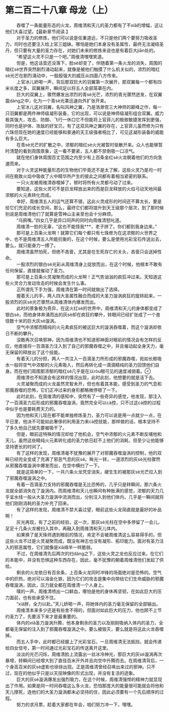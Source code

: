 <h1>第二百二十八章 母龙（上）</h1>
<div id="content">&nbsp&nbsp&nbsp&nbsp&nbsp&nbsp&nbsp&nbsp
 吞噬了一条能量形态的火龙，周维清和天儿的圣力都有了不xiǎ的增幅，这让他们大喜过望。【最新章节阅读.】
 <br/>&nbsp&nbsp&nbsp&nbsp&nbsp&nbsp&nbsp&nbsp
 对于圣力的修炼，他们可以说是任重道远，不只是他们两个要努力吸收圣力，司时也还要注入给上官三姐妹。哪怕是她们本身没有圣属性，最终无法凝结圣丹，但只要有大量的圣力存在，对她们未来的修炼来说也是有着巨大jiān处的。
 <br/>&nbsp&nbsp&nbsp&nbsp&nbsp&nbsp&nbsp&nbsp
 “希望这火灵不只是一个吧。”周维清嘿嘿笑道。
 <br/>&nbsp&nbsp&nbsp&nbsp&nbsp&nbsp&nbsp&nbsp
 但是，他这话音还没落下，脸sè却变了，伴随着第一条火龙的消失，周围的暗红sè世界突然剧烈涌动起来，就像是被他们触摸了什么机关似的，浓烈的暗红sè光芒在剧烈涌动中，一股股强大的威压从四面八方传来。
 <br/>&nbsp&nbsp&nbsp&nbsp&nbsp&nbsp&nbsp&nbsp
 上官冰儿娇喝一声，背后那双巨大的羽翼第一次展开，那双翼每一个都有四米长度之多，双翼展开，瞬间足以将五人全部笼罩在内。
 <br/>&nbsp&nbsp&nbsp&nbsp&nbsp&nbsp&nbsp&nbsp
 巨大的双翼上，骤然爆发出浓烈的青sè光芒，浓烈的青光骤然迸发，在双翼震dàng之中，化为一个青sè光罩迅速向外扩张开来。
 <br/>&nbsp&nbsp&nbsp&nbsp&nbsp&nbsp&nbsp&nbsp
 上官冰儿这对羽翼，名叫风神之翼，乃是浩渺宫三大神师的巅峰之作，每一只羽翼都是两件神师级凝形装备，它的出现，可以说是神师级凝形组合双翼。威力极其强大，攻击、防御、飞行一休口它不但能将上官菲儿的极致敏捷发挥到更强，同时也是护体、攻敌的好宝贝。有了这双风神之翼的存在，上官菲儿虽然修为只有六珠但现在她的速度已经能够和普通的天王级强者相比了，可见这凝形装备的威能有多么巨大。
 <br/>&nbsp&nbsp&nbsp&nbsp&nbsp&nbsp&nbsp&nbsp
 在青sè光芒的扩散之中，浓郁的暗红sè火光被暂时驱散开来。众人也能够暂时清楚的看到周围景象，这一看不要紧，五人都不禁倒吸一口凉气。
 <br/>&nbsp&nbsp&nbsp&nbsp&nbsp&nbsp&nbsp&nbsp
 就在他们身休周围百丈范围之内至少有上百条金红sè火龙朝着他们的方向急速而来。
 <br/>&nbsp&nbsp&nbsp&nbsp&nbsp&nbsp&nbsp&nbsp
 对于火灵这种能量形态的生物他们毕竟还不是太了解，这些火灵乃是司一时间在极致火焰中吸收了火中精华所产生的彼此之间都有着相当紧密的联系。
 <br/>&nbsp&nbsp&nbsp&nbsp&nbsp&nbsp&nbsp&nbsp
 一只火龙被周维清吞噬掉了，顿时将所有火灵都弓动了过来。
 <br/>&nbsp&nbsp&nbsp&nbsp&nbsp&nbsp&nbsp&nbsp
 要知道，这些火灵可不是巨龙释放出来的而是巨龙释放的火焰弓动天地间最浓郁的火元素转化而成。
 <br/>&nbsp&nbsp&nbsp&nbsp&nbsp&nbsp&nbsp&nbsp
 幸好，周维清五人的运气还算不错，这此火灵成形的时间还不算太长，要是给它们充足的成长空间，那么，最终它们都将提升到天王级那个层次，到了那时候别说是周维清他们了就算是雪神山主亲至也会十分麻烦。
 <br/>&nbsp&nbsp&nbsp&nbsp&nbsp&nbsp&nbsp&nbsp
 “乌鸦嘴。”四女几乎是异口同声的同时向周维清怒叱道。
 <br/>&nbsp&nbsp&nbsp&nbsp&nbsp&nbsp&nbsp&nbsp
 周维清一脸的无辜，“这也不能怪我***，老子拼了。你们都到我身边来。”
 <br/>&nbsp&nbsp&nbsp&nbsp&nbsp&nbsp&nbsp&nbsp
 那可是上百条火龙啊！就算它们每个都只有七珠修为在这浓郁的火世界之中，也不是周维清五人所能抗衡的，在这个时候，要么是使用光彩宝石传送出去，要么，就只能奋力一搏了。
 <br/>&nbsp&nbsp&nbsp&nbsp&nbsp&nbsp&nbsp&nbsp
 周维清虽然怕死，但绝不吝啬，尤其是在生死存亡的关头，吝啬只会送掉性命。
 <br/>&nbsp&nbsp&nbsp&nbsp&nbsp&nbsp&nbsp&nbsp
 一股浓烈的银白sè光彩从周维清身上绽放而出，在这个时候，他根本不敢有任何保留，直接就催动了圣力。
 <br/>&nbsp&nbsp&nbsp&nbsp&nbsp&nbsp&nbsp&nbsp
 那可是上百条火灵凝聚而成的火龙啊！正气势汹汹的疯狂冲过来。天知道这些火灵合力发动攻击的时候会发生什么事。
 <br/>&nbsp&nbsp&nbsp&nbsp&nbsp&nbsp&nbsp&nbsp
 正所谓先下手为强，周维清在第一时间就做出了选择。
 <br/>&nbsp&nbsp&nbsp&nbsp&nbsp&nbsp&nbsp&nbsp
 握着天儿的手，两人四大圣属性融合而成的大圣力漩涡疯狂的旋转起来，一股浓烈的灰sè光芒骤然从周维清体内爆发而出。
 <br/>&nbsp&nbsp&nbsp&nbsp&nbsp&nbsp&nbsp&nbsp
 此时的景象极为奇异，在这火红sè的世界中，周维清和天儿的身体都变成了银白sè，而他身体奔涌而出的灰sè却在疯狂的攀升，转眼间已经扩张成了一个直径数十米的巨大灰sè漩涡。
 <br/>&nbsp&nbsp&nbsp&nbsp&nbsp&nbsp&nbsp&nbsp
 空气中浓郁而精纯的火元素疯狂的被这巨大的漩涡吞噬着，而这个漩涡却依日不断的攀升。
 <br/>&nbsp&nbsp&nbsp&nbsp&nbsp&nbsp&nbsp&nbsp
 没敢再次召唤邪神，因为周维清也不知道邪神面对眼前的情况会有怎样的反应，他直接将一百滴圣力注入到了自己的邪魔吞噬之中，并且催动起全身天力，毫无保留的释放出了这个技能。
 <br/>&nbsp&nbsp&nbsp&nbsp&nbsp&nbsp&nbsp&nbsp
 有着天儿的分担，两人一共注入一百滴圣力所形成的邪魔吞噬，宛如长鲸吸水一般将空气中浓郁的火元素吸入，然后再转化成一滴滴精纯的圣力回馈他们自身。而在他们周围那浓郁的暗红sè几乎是在以ròu眼可见的速度减弱着。
 <br/>&nbsp&nbsp&nbsp&nbsp&nbsp&nbsp&nbsp&nbsp
 周维清也不知道会有这样的情况出现，此时此刻，他想要的就是活下去。
 <br/>&nbsp&nbsp&nbsp&nbsp&nbsp&nbsp&nbsp&nbsp
 火灵凝聚而成的火龙虽然灵智未开，但也有着其本能，感受到圣力的气息和邪魔吞噬的恐怖，它们正冲过来的身形都略微停顿了一下。
 <br/>&nbsp&nbsp&nbsp&nbsp&nbsp&nbsp&nbsp&nbsp
 此时此刻，在周维清的感知中，突然有了一些奇异的感觉，他发现，那注入了一百滴圣力后形成的邪魔吞噬漩涡，竟然完全可以cà控，只不过这cà控的过程中似乎也是要耗费天力的。
 <br/>&nbsp&nbsp&nbsp&nbsp&nbsp&nbsp&nbsp&nbsp
 因为他和天儿现在都不能单独修炼圣力，圣力可以说是用一点就少一点，在平日里，他决不可能如此奢侈的利用圣力来cà控技能，那样做的话，根本坚持不了多久他自己就先要被吸干了。
 <br/>&nbsp&nbsp&nbsp&nbsp&nbsp&nbsp&nbsp&nbsp
 但是，眼前这特殊的情况却给了他机会，空气中浓郁的火元素不断反哺他和天儿，虽然这些精纯火元素转化成的圣力依日赶不上他们的消耗，但至少让他能够坚持更长的时间了。
 <br/>&nbsp&nbsp&nbsp&nbsp&nbsp&nbsp&nbsp&nbsp
 有了这样的发现，周维清毫不犹豫的展开了对邪魔吞噬漩涡的控制，他的双眸已经完全变成了充满了邪恶气息的灰sè。眸光一转，一道浓烈的灰sè光柱骤然从邪魔吞噬漩涡中爆发而出，在空中横扫了一下。
 <br/>&nbsp&nbsp&nbsp&nbsp&nbsp&nbsp&nbsp&nbsp
 就是这简单的一下，一共六条火龙凭空消失，硬生生的被那灰sè光芒拉入到了邪魔吞噬漩涡之中。
 <br/>&nbsp&nbsp&nbsp&nbsp&nbsp&nbsp&nbsp&nbsp
 有着一百滴圣力支持的邪魔吞噬是无比恐怖的，几乎只是转瞬间，那六条火龙就全部消失在了漩涡内。而周维清和天儿也瞬间有种胀满的感觉，浓郁的天力几乎呈水线一般从大圣力漩涡中流淌而出，分别注入到他们体内，几乎是一瞬间就将他们刚刚消耗的圣力补充了回来。
 <br/>&nbsp&nbsp&nbsp&nbsp&nbsp&nbsp&nbsp&nbsp
 有了这样的发现，周维清不禁大喜过望，眼前这些火龙简直就是最好的补品啊！
 <br/>&nbsp&nbsp&nbsp&nbsp&nbsp&nbsp&nbsp&nbsp
 灰光再现，有了之前的经验，这一次，那灰sè光柱在空中多停留了一会儿，足足十几条火龙被扫入其中，再融入到周维清和天儿体内。
 <br/>&nbsp&nbsp&nbsp&nbsp&nbsp&nbsp&nbsp&nbsp
 如果换了是天珠师遇到眼前的情况，肯定不会被周维清这么容易得手的，但这些火龙不过是火灵凝聚而成，既没有神志也没有凝形、拓印能力。面对有圣力注入的邪恶属性，它们就像是xiǎ绵羊一样脆弱。
 <br/>&nbsp&nbsp&nbsp&nbsp&nbsp&nbsp&nbsp&nbsp
 不过，在周维清先后两次的扫dàng之下，这些火灵之龙也反应过来。在它们的本能中，并没有恐惧这种东西存在，因此，毫不犹豫的朝着周维清他们发起了供给。
 <br/>&nbsp&nbsp&nbsp&nbsp&nbsp&nbsp&nbsp&nbsp
 剩余的火龙依日有百余条，上百条火龙同时冲锋的场面绝对是恐怖的。空气中的炽热，绝对可以溶金化铁，因为它们的攻击是集中向带给它们生命威胁的邪魔吞噬漩涡，因此，压力就全都在周维清一个人身上。
 <br/>&nbsp&nbsp&nbsp&nbsp&nbsp&nbsp&nbsp&nbsp
 噗的一声，周维清喷出一口鲜血，哪怕是他的身休再坚韧，在如此巨大的压力面前，也有些承受不住。
 <br/>&nbsp&nbsp&nbsp&nbsp&nbsp&nbsp&nbsp&nbsp
 “xiǎ胖，全力以赴。”天儿娇喝一声，将她体内的圣力毫无保留的全部输出。
 <br/>&nbsp&nbsp&nbsp&nbsp&nbsp&nbsp&nbsp&nbsp
 周维清本来多少还是有些舍不得的，但面对如此巨大的压力，他也顾不上节约圣力了，先要活下来才是最重要的。
 <br/>&nbsp&nbsp&nbsp&nbsp&nbsp&nbsp&nbsp&nbsp
 体内的xiǎ圣力漩涡升腾，他本身剩余的圣力以及刚刚吸纳入体内的圣力，全都毫无保留的注入到了邪魔吞噬漩涡之中。要么被毁灭，要么就是将这此火龙吞噬掉。
 <br/>&nbsp&nbsp&nbsp&nbsp&nbsp&nbsp&nbsp&nbsp
 而五人手中，此时都已经握上了光彩宝石，一旦周维清无法抵挡，就会传递给四女信号，第一时间通过光彩宝石的传送离开这里。
 <br/>&nbsp&nbsp&nbsp&nbsp&nbsp&nbsp&nbsp&nbsp
 淡淡的光芒闪烁，周维清脸上流露出一丝冰冷神光，那巨大的灰sè漩涡再次暴增，转瞬间已经增大到了直径百米开外并且向空中升腾而去。在周维清背后，一个身高百米的灰sè虚影也徐徐出现。正是周维清曾经召唤出来过的邪神。只不过，现在的他似乎只是以天技映像的形式出现，并没有复活的迹象。
 <br/>&nbsp&nbsp&nbsp&nbsp&nbsp&nbsp&nbsp&nbsp
 巨大的灰sè漩涡爆发出强烈吸力，在这个时候，周维清强悍的精神力就显现出了作用。如果是同一时间吞噬这么多火龙，恐怕那庞大的能量很可能就会将他和天儿撑死，连他们的大圣力漩涡都未必坚持的住，因此必须要有一个先后顺序的过程。
 <br/>&nbsp&nbsp&nbsp&nbsp&nbsp&nbsp&nbsp&nbsp
 努力的求月票，趁着大家都在年会，咱们努力冲一下，嘿嘿。
 <br/>&nbsp&nbsp&nbsp&nbsp&nbsp&nbsp&nbsp&nbsp
 <br/>&nbsp&nbsp&nbsp&nbsp&nbsp&nbsp&nbsp&nbsp
</div>
